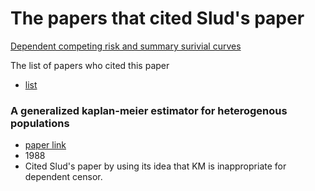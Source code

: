 
# The papers that cited Slud's paper

[Dependent competing risk and summary surivial curves](https://github.com/sakuramomo1005/Kaplan-Meier-method-under-dependent-censoring/blob/master/Draft/week1/papers/Dependent%20competing%20risks%20and%20summary%20survival%20curves.pdf)

The list of papers who cited this paper

 * [list](https://github.com/sakuramomo1005/Kaplan-Meier-method-under-dependent-censoring/blob/master/Draft/week2/citations.csv)

### A generalized kaplan-meier estimator for heterogenous populations

 * [paper link](https://github.com/sakuramomo1005/Kaplan-Meier-method-under-dependent-censoring/blob/master/Draft/week2/paper/A%20generalized%20kaplan-meier%20estimator%20for%20heterogenous%20populations.pdf)
 * 1988
 * Cited Slud's paper by using its idea that KM is inappropriate for dependent censor.
